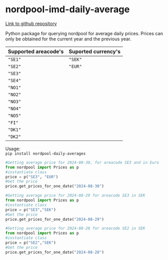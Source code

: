 # nordpool-imd-daily-average

[Link to github repository](https://github.com/g-svanberg/nordpool-imd-daily-average)

Python package for querying nordpool for average daily prices.
Prices can only be obtained for the current year and the previous year.

| Supported areacode's  | Suported currency's |
|-----------------------|---------------------|
| `"SE1"`               | `"SEK"`             |
| `"SE2"`               | `"EUR"`             |
| `"SE3"`               | 
| `"SE4"`               | 
| `"NO1"`               | 
| `"NO2"`               | 
| `"NO3"`               | 
| `"NO4"`               | 
| `"NO5"`               | 
| `"FI"`                | 
| `"DK1"`               | 
| `"DK2"`               | 


Usage:  
`pip install nordpool-daily-averages`  

~~~python
#Getting average price for 2024-08-30, for areacode SE3 and in Euro  
from nordpool import Prices as p
#instantiate class
price = p("SE3", "EUR")
#Get the price
price.get_prices_for_one_date("2024-08-30")
~~~

~~~python
#Getting average price for 2024-08-29 for areacode SE3 in SEK  
from nordpool import Prices as p
#instantiate class
price = p("SE3","SEK")
#Get the price
price.get_prices_for_one_date("2024-08-29")
~~~

~~~python
#Getting average price for 2024-08-28 for areacode SE2 in SEK  
from nordpool import Prices as p
#instantiate class
price = p("SE2","SEK")
#Get the price
price.get_prices_for_one_date("2024-08-28")
~~~
